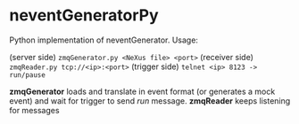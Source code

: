 # neventGeneratorPy

Python implementation of neventGenerator. Usage:

(server side)   `zmqGenerator.py <NeXus file> <port>`
(receiver side) `zmqReader.py tcp://<ip>:<port>`
(trigger side)  `telnet <ip> 8123 -> run/pause`

**zmqGenerator** loads <NeXus file> and translate in event format (or generates
a mock event) and wait for trigger to send *run* message. **zmqReader** keeps
listening for messages

